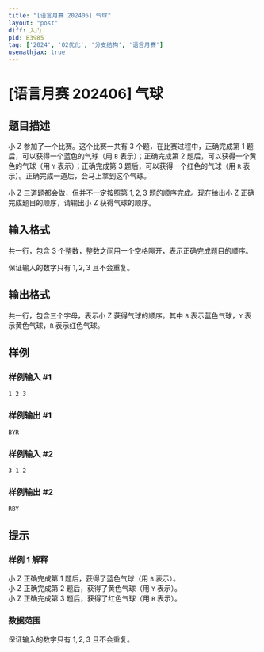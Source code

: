 ```yaml
---
title: "[语言月赛 202406] 气球"
layout: "post"
diff: 入门
pid: B3985
tag: ['2024', 'O2优化', '分支结构', '语言月赛']
usemathjax: true
---
```


# [语言月赛 202406] 气球
## 题目描述

小 Z 参加了一个比赛。这个比赛一共有 $3$ 个题，在比赛过程中，正确完成第 $1$ 题后，可以获得一个蓝色的气球（用 `B` 表示）；正确完成第 $2$ 题后，可以获得一个黄色的气球（用 `Y` 表示）；正确完成第 $3$ 题后，可以获得一个红色的气球（用 `R` 表示）。正确完成一道后，会马上拿到这个气球。

小 Z 三道题都会做，但并不一定按照第 $1,2,3$ 题的顺序完成。现在给出小 Z 正确完成题目的顺序，请输出小 Z 获得气球的顺序。
## 输入格式

共一行，包含 $3$ 个整数，整数之间用一个空格隔开，表示正确完成题目的顺序。

保证输入的数字只有 $1,2,3$ 且不会重复。
## 输出格式

共一行，包含三个字母，表示小 Z 获得气球的顺序。其中 `B` 表示蓝色气球，`Y` 表示黄色气球，`R` 表示红色气球。
## 样例

### 样例输入 #1
```
1 2 3

```
### 样例输出 #1
```
BYR

```
### 样例输入 #2
```
3 1 2

```
### 样例输出 #2
```
RBY

```
## 提示

### 样例 1 解释

小 Z 正确完成第 $1$ 题后，获得了蓝色气球（用 `B` 表示）。\
小 Z 正确完成第 $2$ 题后，获得了黄色气球（用 `Y` 表示）。\
小 Z 正确完成第 $3$ 题后，获得了红色气球（用 `R` 表示）。

### 数据范围

保证输入的数字只有 $1,2,3$ 且不会重复。


